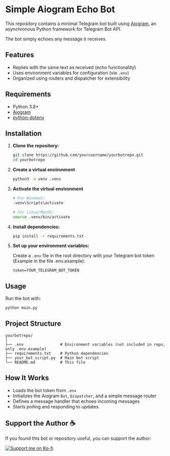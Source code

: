 # Simple Aiogram Echo Bot

This repository contains a minimal Telegram bot built using [Aiogram](https://github.com/aiogram/aiogram), an asynchronous Python framework for Telegram Bot API.

The bot simply echoes any message it receives.

## Features

- Replies with the same text as received (echo functionality)
- Uses environment variables for configuration (via `.env`)
- Organized using routers and dispatcher for extensibility

## Requirements

- Python 3.8+
- [Aiogram](https://pypi.org/project/aiogram/)
- [python-dotenv](https://pypi.org/project/python-dotenv/)

## Installation

1. **Clone the repository:**

   ```bash
   git clone https://github.com/yourusername/yourbotrepo.git
   cd yourbotrepo
   ```

2. **Create a virtual environment**
   ```bash
   python3 -m venv .venv
   ```

3. **Activate the virtual environment**

   ```bash
   # For Windows:
   .venv\Scripts\activate

   # For Linux/MacOS:
   source .venv/bin/activate
   ```

4. **Install dependencies:**

   ```bash
   pip install -r requirements.txt
   ```

5. **Set up your environment variables:**

   Create a `.env` file in the root directory with your Telegram bot token (Example in the file .env.example):

   ```
   token=YOUR_TELEGRAM_BOT_TOKEN
   ```

## Usage

Run the bot with:

```bash
python main.py
```

## Project Structure

```
yourbotrepo/
│
├── .env                # Environment variables (not included in repo, only .env.example)
├── requirements.txt    # Python dependencies
├── your_bot_script.py  # Main bot script
└── README.md           # This file
```

## How It Works

- Loads the bot token from `.env`
- Initializes the Aiogram `Bot`, `Dispatcher`, and a simple message router
- Defines a message handler that echoes incoming messages
- Starts polling and responding to updates


## Support the Author ☕

If you found this bot or repository useful, you can support the author:

[![Support me on Ko-fi](https://ko-fi.com/img/githubbutton_sm.svg)](https://ko-fi.com/satori_code)